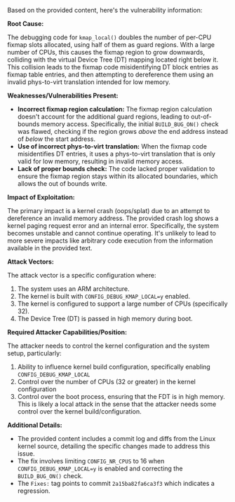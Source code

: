 Based on the provided content, here's the vulnerability information:

**Root Cause:**

The debugging code for `kmap_local()` doubles the number of per-CPU fixmap slots allocated, using half of them as guard regions. With a large number of CPUs, this causes the fixmap region to grow downwards, colliding with the virtual Device Tree (DT) mapping located right below it. This collision leads to the fixmap code misidentifying DT block entries as fixmap table entries, and then attempting to dereference them using an invalid phys-to-virt translation intended for low memory.

**Weaknesses/Vulnerabilities Present:**

- **Incorrect fixmap region calculation:** The fixmap region calculation doesn't account for the additional guard regions, leading to out-of-bounds memory access. Specifically, the initial `BUILD_BUG_ON()` check was flawed, checking if the region grows *above* the end address instead of *below* the start address.
- **Use of incorrect phys-to-virt translation:** When the fixmap code misidentifies DT entries, it uses a phys-to-virt translation that is only valid for low memory, resulting in invalid memory access.
- **Lack of proper bounds check:** The code lacked proper validation to ensure the fixmap region stays within its allocated boundaries, which allows the out of bounds write.

**Impact of Exploitation:**

The primary impact is a kernel crash (oops/splat) due to an attempt to dereference an invalid memory address.  The provided crash log shows a kernel paging request error and an internal error. Specifically, the system becomes unstable and cannot continue operating. It's unlikely to lead to more severe impacts like arbitrary code execution from the information available in the provided text.

**Attack Vectors:**

The attack vector is a specific configuration where:
1.  The system uses an ARM architecture.
2.  The kernel is built with `CONFIG_DEBUG_KMAP_LOCAL=y` enabled.
3.  The kernel is configured to support a large number of CPUs (specifically 32).
4.  The Device Tree (DT) is passed in high memory during boot.

**Required Attacker Capabilities/Position:**

The attacker needs to control the kernel configuration and the system setup, particularly:
1. Ability to influence kernel build configuration, specifically enabling `CONFIG_DEBUG_KMAP_LOCAL`
2. Control over the number of CPUs (32 or greater) in the kernel configuration
3. Control over the boot process, ensuring that the FDT is in high memory.
This is likely a local attack in the sense that the attacker needs some control over the kernel build/configuration.

**Additional Details:**

- The provided content includes a commit log and diffs from the Linux kernel source, detailing the specific changes made to address this issue.
- The fix involves limiting `CONFIG_NR_CPUS` to 16 when `CONFIG_DEBUG_KMAP_LOCAL=y` is enabled and correcting the `BUILD_BUG_ON()` check.
- The `Fixes:` tag points to commit `2a15ba82fa6ca3f3` which indicates a regression.